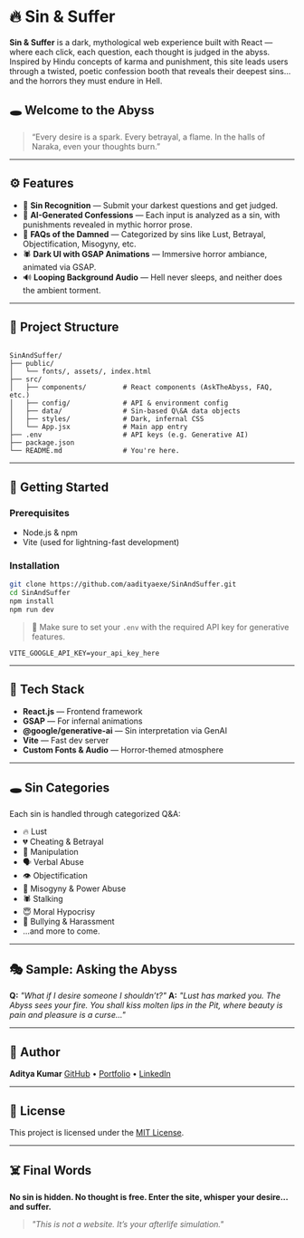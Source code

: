 
# 🔥 Sin & Suffer

**Sin & Suffer** is a dark, mythological web experience built with React — where each click, each question, each thought is judged in the abyss. Inspired by Hindu concepts of karma and punishment, this site leads users through a twisted, poetic confession booth that reveals their deepest sins... and the horrors they must endure in Hell.

## 🕳️ Welcome to the Abyss

> “Every desire is a spark. Every betrayal, a flame. In the halls of Naraka, even your thoughts burn.”

---

## ⚙️ Features

- 🛑 **Sin Recognition** — Submit your darkest questions and get judged.
- 🧠 **AI-Generated Confessions** — Each input is analyzed as a sin, with punishments revealed in mythic horror prose.
- 📜 **FAQs of the Damned** — Categorized by sins like Lust, Betrayal, Objectification, Misogyny, etc.
- 🕷️ **Dark UI with GSAP Animations** — Immersive horror ambiance, animated via GSAP.
- 🔊 **Looping Background Audio** — Hell never sleeps, and neither does the ambient torment.

---

## 📁 Project Structure

```

SinAndSuffer/
├── public/
│   └── fonts/, assets/, index.html
├── src/
│   ├── components/         # React components (AskTheAbyss, FAQ, etc.)
│   ├── config/             # API & environment config
│   ├── data/               # Sin-based Q\&A data objects
│   ├── styles/             # Dark, infernal CSS
│   └── App.jsx             # Main app entry
├── .env                    # API keys (e.g. Generative AI)
├── package.json
└── README.md               # You're here.

````

---

## 🚀 Getting Started

### Prerequisites

- Node.js & npm
- Vite (used for lightning-fast development)

### Installation

```bash
git clone https://github.com/aadityaexe/SinAndSuffer.git
cd SinAndSuffer
npm install
npm run dev
````

> 🔑 Make sure to set your `.env` with the required API key for generative features.

```env
VITE_GOOGLE_API_KEY=your_api_key_here
```

---

## 🧠 Tech Stack

* **React.js** — Frontend framework
* **GSAP** — For infernal animations
* **@google/generative-ai** — Sin interpretation via GenAI
* **Vite** — Fast dev server
* **Custom Fonts & Audio** — Horror-themed atmosphere

---

## 🕳️ Sin Categories

Each sin is handled through categorized Q\&A:

* 🔥 Lust
* 💔 Cheating & Betrayal
* 🧠 Manipulation
* 🗣️ Verbal Abuse
* 👁️ Objectification
* 👑 Misogyny & Power Abuse
* 🕷️ Stalking
* 😇 Moral Hypocrisy
* 🥊 Bullying & Harassment
* ...and more to come.

---

## 🎭 Sample: Asking the Abyss

**Q:** *"What if I desire someone I shouldn’t?"*
**A:** *"Lust has marked you. The Abyss sees your fire. You shall kiss molten lips in the Pit, where beauty is pain and pleasure is a curse..."*

---

## 🧙 Author

**Aditya Kumar**
[GitHub](https://github.com/aadityaexe) • [Portfolio]([#](https://aadityaexe.github.io/myPortfolio/)) • [LinkedIn](www.linkedin.com/in/aditya-kumar-1187a0265)

---

## 📜 License

This project is licensed under the [MIT License](LICENSE).

---

## ☠️ Final Words

**No sin is hidden. No thought is free. Enter the site, whisper your desire... and suffer.**

> *"This is not a website. It’s your afterlife simulation."*

